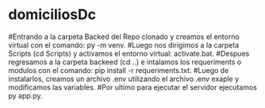# domiciliosDc

#Entrando a la carpeta Backed del Repo clonado y creamos el entorno virtual con el comando: py -m venv.
#Luego nos dirigimos a la carpeta Scripts (cd Scripts) y activamos el entorno virtual: activate.bat.
#Despues regresamos a la carpeta backeed (cd ..) e intalamos los requeriments o modulos con el comando: pip install -r requeriments.txt.
#Luego de instalarlos, creamos un archivo .env utilizando el archivo .env exaple y modificamos las variables.
#Por ultimo para ejecutar el servidor ejecutamos py app.py.
